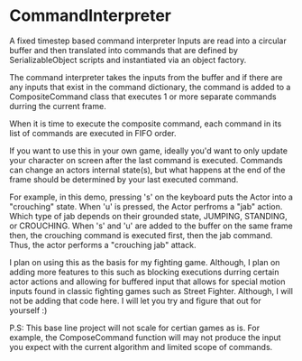 # CommandInterpreter
A fixed timestep based command interpreter
Inputs are read into a circular buffer and then translated into
commands that are defined by SerializableObject scripts and
instantiated via an object factory.

The command interpreter takes the inputs from the buffer
and if there are any inputs that exist in the command dictionary,
the command is added to a CompositeCommand class that executes
1 or more separate commands durring the current frame.

When it is time to execute the composite command, each command in its
list of commands are executed in FIFO order. 

If you want to use this in your own game, ideally you'd want to
only update your character on screen after the last command is executed.
Commands can change an actors internal state(s), but what happens at the end
of the frame should be determined by your last executed command.

For example, in this demo, pressing 's' on the keyboard puts the Actor
into a "crouching" state. When 'u' is pressed, the Actor perfroms a "jab"
action. Which type of jab depends on their grounded state, JUMPING,
STANDING, or CROUCHING. When 's' and 'u' are added to the buffer on
the same frame then, the crouching command is executed first, then
the jab command. Thus, the actor performs a "crouching jab" attack.

I plan on using this as the basis for my fighting game. Although,
I plan on adding more features to this such as blocking executions
durring certain actor actions and allowing for buffered input that
allows for special motion inputs found in classic fighting games
such as Street Fighter. Although, I will not be adding that code here.
I will let you try and figure that out for yourself :)

P.S: This base line project will not scale for certian games as is. For example,
the ComposeCommand function will may not produce the input you expect with the current
algorithm and limited scope of commands.
